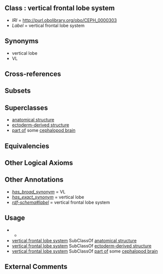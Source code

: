 
## Class : vertical frontal lobe system

 * *IRI* = http://purl.obolibrary.org/obo/CEPH_0000303
 * *Label* = vertical frontal lobe system

## Synonyms

 * vertical lobe
 * VL

## Cross-references


## Subsets


## Superclasses

 * [anatomical structure](../../UBERON/61/UBERON_0000061.md)
 * [ectoderm-derived structure](../../UBERON/21/UBERON_0004121.md)
 * [part of](../../BFO/50/BFO_0000050.md) some [cephalopod brain](../../CEPH/35/CEPH_0000035.md)

## Equivalencies


## Other Logical Axioms


## Other Annotations

 * *[has_broad_synonym](../../ym/oboInOwl#hasBroadSynonym.md)* = VL
 * *[has_exact_synonym](../../ym/oboInOwl#hasExactSynonym.md)* = vertical lobe
 * *[rdf-schema#label](../../el/rdf-schema#label.md)* = vertical frontal lobe system

## Usage

 * -
 * [vertical frontal lobe system](../../CEPH/03/CEPH_0000303.md) SubClassOf [anatomical structure](../../UBERON/61/UBERON_0000061.md)
 * [vertical frontal lobe system](../../CEPH/03/CEPH_0000303.md) SubClassOf [ectoderm-derived structure](../../UBERON/21/UBERON_0004121.md)
 * [vertical frontal lobe system](../../CEPH/03/CEPH_0000303.md) SubClassOf [part of](../../BFO/50/BFO_0000050.md) some [cephalopod brain](../../CEPH/35/CEPH_0000035.md)

## External Comments

